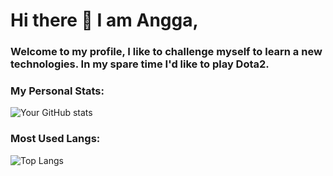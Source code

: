 # Hi there 👋 I am Angga, 
### Welcome to my profile, I like to challenge myself to learn a new technologies. In my spare time I'd like to play Dota2.


### My Personal Stats:
![Your GitHub stats](https://github-readme-stats.vercel.app/api?username=angga-22&show_icons=true&theme=radical)

### Most Used Langs:
![Top Langs](https://github-readme-stats.vercel.app/api/top-langs/?username=angga-22&layout=compact&theme=radical)


<!--
**angga-22/angga-22** is a ✨ _special_ ✨ repository because its `README.md` (this file) appears on your GitHub profile.

Here are some ideas to get you started:

- 🔭 I’m currently working on ...
- 🌱 I’m currently learning ...
- 👯 I’m looking to collaborate on ...
- 🤔 I’m looking for help with ...
- 💬 Ask me about ...
- 📫 How to reach me: ...
- 😄 Pronouns: ...
- ⚡ Fun fact: ...
-->
